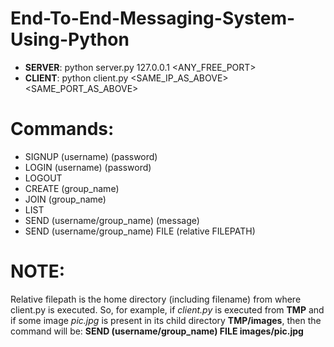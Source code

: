 # End-To-End-Messaging-System-Using-Python

- **SERVER**: python server.py 127.0.0.1 <ANY_FREE_PORT>
- **CLIENT**: python client.py <SAME_IP_AS_ABOVE> <SAME_PORT_AS_ABOVE>
  
# Commands:
- SIGNUP (username) (password)
- LOGIN (username) (password)
- LOGOUT
- CREATE (group_name)
- JOIN (group_name)
- LIST
- SEND (username/group_name) (message)
- SEND (username/group_name) FILE (relative FILEPATH) 

# NOTE: 
Relative filepath is the home directory (including filename) from where client.py is executed. So, for example, if *client.py* is executed from **TMP** and  if some image *pic.jpg* is present in its child directory **TMP/images**, then the command will be: **SEND (username/group_name) FILE images/pic.jpg**
